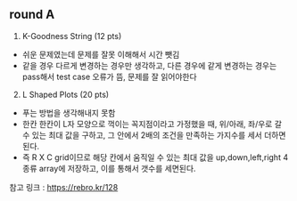 ## round A 

1. K-Goodness String (12 pts)
- 쉬운 문제였는데 문제를 잘못 이해해서 시간 뺏김
- 같을 경우 다르게 변경하는 경우만 생각하고, 다른 경우에 같게 변경하는 경우는 pass해서 test case 오류가 뜸, 문제를 잘 읽어야한다


2. L Shaped Plots (20 pts)
- 푸는 방법을 생각해내지 못함
- 한칸 한칸이 L자 모양으로 꺽이는 꼭지점이라고 가정했을 때, 위/아래, 좌/우로 갈 수 있는 최대 값을 구하고, 그 안에서 2배의 조건을 만족하는 가지수를 세서 더하면 된다.
- 즉 R X C grid이므로 해당 칸에서 움직일 수 있는 최대 값을 up,down,left,right 4종류 array에 저장하고, 이를 통해서 갯수를 세면된다. 


참고 링크 : https://rebro.kr/128  

